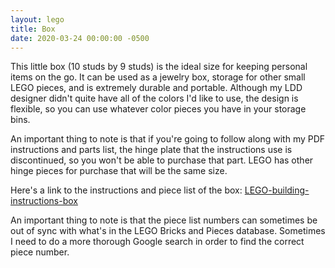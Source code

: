 ```yaml
---
layout: lego
title: Box
date: 2020-03-24 00:00:00 -0500
---
```


This little box (10 studs by 9 studs) is the ideal size for keeping personal items on the go. It can be used as a jewelry box, storage for other small LEGO pieces, and is extremely durable and portable. Although my LDD designer didn't quite have all of the colors I'd like to use, the design is flexible, so you can use whatever color pieces you have in your storage bins.

An important thing to note is that if you're going to follow along with my PDF instructions and parts list, the hinge plate that the instructions use is discontinued, so you won't be able to purchase that part. LEGO has other hinge pieces for purchase that will be the same size.

Here's a link to the instructions and piece list of the box: [LEGO-building-instructions-box](/assets/resources/LEGO-building-instructions-box.pdf)

An important thing to note is that the piece list numbers can sometimes be out of sync with what's in the LEGO Bricks and Pieces database. Sometimes I need to do a more thorough Google search in order to find the correct piece number.
